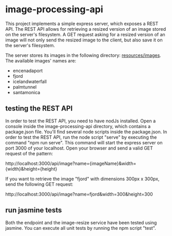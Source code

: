 # image-processing-api

This project implements a simple express server, which exposes a REST API. The REST API allows for retrieving a resized version of an image stored on the server's filesystem. A GET request asking for a resized version of an image will not only send the resized image to the client, but also save it on the server's filesystem.

The server stores its images in the following directory: [resources/images](https://github.com/LukBude/image-processing-api/tree/main/resources/images).
The available images' names are: 
* encenadaport
* fjord
* icelandwaterfall
* palmtunnel
* santamonica

## testing the REST API

In order to test the REST API, you need to have nodJs installed. Open a console inside the image-processing-api directory, which contains a package.json file. You'll find several node scripts inside the package.json. In order to test the REST API, run the node script "serve" by executing the command "npm run serve". This command will start the express server on port 3000 of your localhost. Open your browser and send a valid GET request of the pattern:

http://localhost:3000/api/image?name={imageName}&width={width}&height={height}

If you want to retrieve the image "fjord" with dimensions 300px x 300px, send the following GET request:

http://localhost:3000/api/image?name=fjord&width=300&height=300

## run jasmine tests

Both the endpoint and the image-resize service have been tested using jasmine. You can execute all unit tests by running the npm script "test".
